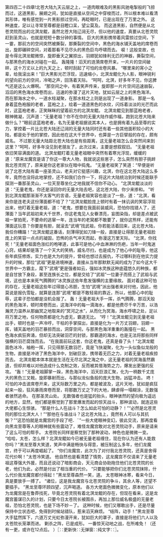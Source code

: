第四百二十四章!北苍大陆九天云层之上，一道肉眼难及的黑影风驰电掣般的飞掠而过，这道黑影，展翅之间，犹如是直接从空间之中穿梭而过，所以根本难以看清其形体，唯有感觉到一片黑影掠过空间，再眨眼时，已是出现在了万里之外。
这种速度，足以让寻常至尊都是目瞪口呆，望尘莫及。
而这道黑影，自然便是从北苍灵院而出的北溟龙鲲，虽然北苍大陆辽阔无尽，但以他的速度，真要从北苍灵院赶到圣灵山，也就是短短十数分钟的事情。
巨大的黑影携带着风雷掠过空间，下一霎，那前方的空间突然被撕裂，那撕裂的空间中，黑色的海水铺天盖地的席卷而出，旋即碾碎空间，对着那看不见尽头的黑色巨鸟呼啸而去。
唳！这般变故，也是令得北溟龙鲲微惊，旋即垂天之翼掠出，羽翅犹如锋利无匹的神器，撕裂空间，与那黑色的海水对碰在一起。
轰隆隆！滔天的涟漪席卷开来，一片片的空间破碎，这十万丈以上的九天之上，顿时刮起了可怕的龙卷风暴。
“哪里来的宵小之辈，给我滚出来！”巨大黑影光芒浮现，迅速缩小，北溟龙鲲化为人影，眼神锐利的望向前方的空间，冷喝之声，回荡着天际。
“呵呵，北溟，好多年不见，你这脾气还是这么火爆啊。
”那空间之中，有着笑声传来，旋即那一片片空间迅速崩裂，滔滔的黑色海水席卷而出，迅速的弥漫了这片天地，犹如云层之上的黑色海洋。
而在那海水之中，一道水柱凝聚，在那水柱之上则是出现了一道身影。
那是一名身着蓝色袍服的老者，蓝袍之上，绘着一道道黑色的水纹，闪烁着淡淡的光芒而此时，这蓝袍老者，正笑眯眯的望着前方的北溟龙鲲。
北溟龙鲲见到那蓝袍老者，眼神微凝，沉声道：“无量老祖？你不在你的无量大陆作威作福，跑到北苍大陆来做什么？”眼前这蓝袍老者，名为无量老祖据说其本人，也是拥有着九品至尊的实力，掌控着一片比北苍大陆还辽阔的无量大陆同时还有着一些其他面积较小的大陆，都是处于他的掌控，因此他在这大千世界中，也算是一方巨擘般的存在，颇有威名。
不过那无量大陆距北苍大陆也是有些距离，这无量老祖怎么会突然间来到这里？“呵呵，好多年没见到老朋友了，此次过来，主要是想叙叙旧。
”无量老祖依旧笑容满面的道。
北溟龙鲲盯着无量老祖眼中突然有着寒光浮现，缓缓的道：“原来龙魔宫是请了你这一尊大人物，我就说这些崽子，怎么突然有胆子挑衅我北苍灵院了，原来是你这老家伙在暗中捣鬼。
”无量老祖笑了笑道：“早便是听说了北苍大陆有着一座圣灵山，老夫对它挺感兴趣，北溟，你在这北苍大陆这么多年，竟然也没将此地掌控，还不如我们合作一下，将这片大陆统治到时候还能联手探测一番那圣灵山，一位天至尊坐化之地我就不信你不动心。
”北溟龙鲲淡淡的道：“无量老鬼，你还是滚回你的无量大陆去吧，这北苍大陆，你少来掺和。
”听到北溟龙鲲那渐渐不太客气的言语，无量老祖笑容也是淡了一些，道：“北溟，看来你是连老夫这份薄面都不给了？”北溟龙鲲脸庞上顿时有着一抹讥讽的笑容浮现出来，他盯着无量老祖，道：“老鬼，想要在我面前装威风，恐怕你找错人了，还薄面？当年武祖初来大千世界，你这老鬼见人女眷漂亮，妄图染指，却是差点被武祖一掌拍死，不要命的逃窜一年，连当年的老窝都不敢要了，就你这熊样，还能有薄面这玩意？你要是有胆，就滚去“武境”找武祖，你若能活着回来，这北苍大陆，我任你糟蹋！”北溟龙鲲这番话，刻薄得犹如刀锋一般，直接是让得那无量老祖脸庞上的笑容一点点的凝固，恐怖的杀气冲天而起，弥漫这万里天际。
“北溟，你找死！”无量老祖面色涨红的咆哮道，此事可是他心中血淋淋的伤疤，当年一时鬼迷心窍，结果却是落了一个天大的笑柄，威名尽扫，也是成为了他心中的耻辱，他这些年疯狂修炼，实力也是大为的提升，曾经也想过去报仇，不过哪料到在他实力提升的时候，那位“武祖”更是进境神速，直接从当年那默默无闻的成为了如今这大千世界中一方霸主，麾下“武境”更是强者如云，强如冰灵族这种底蕴悠久的种族，都是自甘放下身段，甚至连族长之位，都是交给了“武祖”一位妻子而搭上了武祖与武境，这也是本来死气腾腾的“冰灵族这些年愈发强横的主要缘故。
面对着这种可怕的存在，无量老祖这些年过得提心吊胆，生怕“武境”派出强者来对付他，因此，他莫说是报仇雪耻，就算是连那“武境”都是不敢轻易的靠近，所以，他那心中的耻辱，这辈子恐怕都是没机会报了。
轰！无量老祖大手一挥，杀气腾腾，那滔天般的黑色海洋，顿时席卷而出，这海洋中的每一滴海水，都是他费尽千辛万苦，以浩瀚灵力温养从那幽冥之地取来的“冥河之水”，从而化为冥海，海水呼啸之处，足以将万里之地，任何物质都是化为虚无，霸道无比。
“哼！”北溟龙鲲见到无量老祖出手，顿时也是一声冷哼，干枯的手掌探出，直接是化为一片万丈羽翅，羽翅一挥，铺天盖地的羽芒暴掠而出，洞穿空间，与那黑色海洋重重的轰撞在一起。
黑色海水疯狂奔涌，但却无法突破羽芒的封锁，那霸道的海水，也是无法将那些同样强横的羽芒腐蚀而去。
“在我面前玩这套，你这老鬼，还真是昏了头！”北溟龙鲲面色冰冷，袖袍一挥，只见得那无数羽芒，竟是飞快凝聚，化为一头似鱼似龙般的生物，直接是冲进了黑色海洋中，划破巨浪，携带着无匹之力，对着无量老祖疾掠而去。
北溟龙鲲本体本就是生活在无尽北溟之海之中，这无量老祖的冥海虽然霸道，但却并难以对他造成什么克制之效，反而被其借海势之力，爆发出更强的反攻。
“轰！”无量老祖脚掌一跺，黑色海洋中，滔天巨浪汇聚，化为一柄数千丈庞大的黑色三叉戟，旋即暴射而出，与那似龙似鱼般的庞大生物，凶猛冲击。
咚！可怕的冲击波席卷开来，这天际数万里之内，都是被波及，这片天地，犹如是疯狂起来一般，狂风暴雨席卷而至，将那数万丈之下的大地，肆虐得一塌糊涂，无数强者骇然逃命。
在那圣灵山处。
无数强者也是猛的抬头，眼神骇然的望向极为遥远的地方，显然，他们都是察觉到了那里爆发而起的惊天战斗，那种波动，就连这些大佬都心生惊骇。
“那是什么人在战斗？怎么如此可怕的动静？！”“必然是北苍灵院的那位北溟大人！”“那他在与谁战斗？这北苍大陆上，竟然有人可以与其抗衡？”“这恐怕就是龙魔宫的手段了吧．¨”一些大佬眼神变幻，彼此交流，那再度看向黑龙至尊等人的眼神就有些震动了，难怪龙魔宫敢对北苍灵院动手，原来是请来了这么可怕的帮手。
太苍院长同样是察觉到了那种波动，神色也是微微一变。
“哈哈，太苍，怎么样？北溟龙鲲如今已被无量老祖缠住，现在你认为还有人能救你吗？”黑龙至尊大笑道，笑声中满是畅快与得意，被压制这么多年，他们龙魔宫，终于可以再度崛起了。
“你们龙魔宫，此次为了对付我北苍灵院，还真是舍得花代价啊！”太苍冷笑道。
他自然也是看清楚了情势，这龙魔宫不仅请来了无量老祖这尊强大外援，而且还说动了暗影商会，天元商会协助拖住他们北苍灵院的长老，他们为此，必然是付出了相当重的代价。
“只要能够把你们北苍灵院抹除，什么代价我龙魔宫都付得起！”黑龙至尊森然一笑，道。
太苍眼神冰寒，看来今日，真是要放手一搏了。
“诸位，这是我龙魔宫与北苍灵院的争斗，其余人等，还望不要插手。
”黑龙至尊环顾四望，沉声喝道。
各方大佬面色微微变化，原本他们以为龙魔宫是在鲁莽找死，毕竟北苍灵院有着北溟龙鲲的存在，但现在看来，这是龙魔宫蓄谋已久的计划，只要今日太苍院长被围杀，再加上那位威名极盛的无量老祖，恐怕北苍灵院，也是下场不妙－了。
这种时候，他们又哪敢出手，还是尽量保持中立状态吧，免得到时候站错队，惹来滔天麻烦。
“结阵，动手！”黑龙至尊大手猛然挥下，六道万丈光虹弥漫开来，犹如巨大的罩子，直接是将他们六人以及太苍院长笼罩而进。
剿杀之阵，已是成形。
一番惊天动地之战，在所难免！（还有一更，或许在12点后。
）〖∷更新快∷无弹窗∷纯文字∷〗。

